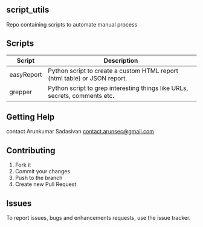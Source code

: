 ## script_utils
Repo containing scripts to automate manual process

## Scripts

| Script | Description |
| ---- | ------- |
| easyReport | Python script to create a custom HTML report (html table) or JSON report. |
| grepper | Python script to grep interesting things like URLs, secrets, comments etc. |

## Getting Help
contact Arunkumar Sadasivan <contact.arunsec@gmail.com>

## Contributing
1. Fork it
2. Commit your changes
3. Push to the branch
4. Create new Pull Request

## Issues
To report issues, bugs and enhancements requests, use the issue tracker.
